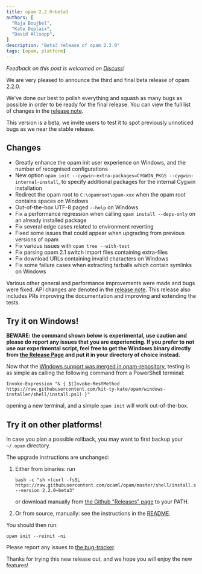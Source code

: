```yaml
---
title: opam 2.2.0~beta3
authors: [
  "Raja Boujbel",
  "Kate Deplaix",
  "David Allsopp",
]
description: "Beta3 release of opam 2.2.0"
tags: [opam, platform]
---
```


_Feedback on this post is welcomed on [Discuss](https://discuss.ocaml.org/t/ann-opam-2-2-0-beta3/14772)!_

We are very pleased to announce the third and final beta release of opam 2.2.0.

We've done our best to polish everything and squash as many bugs as possible in order
to be ready for the final release. You can view the full list of changes in the
[release note](https://github.com/ocaml/opam/releases/tag/2.2.0-beta3).

This version is a beta, we invite users to test it to spot previously
unnoticed bugs as we near the stable release.

## Changes

* Greatly enhance the opam init user experience on Windows, and the number
  of recognised configurations
* New option `opam init --cygwin-extra-packages=CYGWIN_PKGS --cygwin-internal-install`,
  to specify additional packages for the internal Cygwin installation
* Redirect the opam root to `C:\opamroot\opam-xxx` when the opam root contains spaces on Windows
* Out-of-the-box UTF-8 paged `--help` on Windows
* Fix a performance regression when calling `opam install --deps-only` on an already installed package
* Fix several edge cases related to environment reverting
* Fixed some issues that could appear when upgrading from previous versions of opam
* Fix various issues with `opam tree --with-test`
* Fix parsing opam 2.1 switch import files containing extra-files
* Fix download URLs containing invalid characters on Windows
* Fix some failure cases when extracting tarballs which contain symlinks on Windows
 
Various other general and performance improvements were made and bugs were fixed.
API changes are denoted in the
[release note](https://github.com/ocaml/opam/releases/tag/2.2.0-beta3).
This release also includes PRs improving the documentation and improving
and extending the tests.

## Try it on Windows!

**BEWARE: the command shown below is experimental, use caution and please do report any issues that you are experiencing. If you prefer to not use our experimental script, feel free to get the Windows binary directly from [the Release Page](https://github.com/ocaml/opam/releases/tag/2.2.0-beta3) and put it in your directory of choice instead.**

Now that the [Windows support was merged in opam-repository](https://github.com/ocaml/opam-repository/pull/25861),
testing is as simple as calling the following command from a PowerShell terminal:
```
Invoke-Expression "& { $(Invoke-RestMethod https://raw.githubusercontent.com/kit-ty-kate/opam/windows-installer/shell/install.ps1) }"
```
opening a new terminal, and a simple `opam init` will work out-of-the-box.

## Try it on other platforms!

In case you plan a possible rollback, you may want to first backup your
`~/.opam` directory.

The upgrade instructions are unchanged:

1. Either from binaries: run

    ```
    bash -c "sh <(curl -fsSL https://raw.githubusercontent.com/ocaml/opam/master/shell/install.sh) --version 2.2.0~beta3"
    ```

    or download manually from [the Github "Releases" page](https://github.com/ocaml/opam/releases/tag/2.2.0-beta3) to your PATH.

2. Or from source, manually: see the instructions in the [README](https://github.com/ocaml/opam/tree/2.2.0-beta3#compiling-this-repo).


You should then run:
```
opam init --reinit -ni
```


Please report any issues to [the bug-tracker](https://github.com/ocaml/opam/issues).

Thanks for trying this new release out, and we hope you will enjoy the new features!
